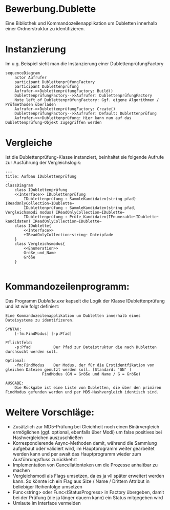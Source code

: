 # Bewerbung.Dublette

Eine Bibliothek und Kommandozeilenapplikation um Dubletten innerhalb einer Ordnerstruktur zu identifizieren.


# Instanzierung
Im u.g. Beispiel sieht man die Instanzierung einer DublettenprüfungFactory

```mermaid
sequenceDiagram
    actor Aufrufer
    participant DublettenprüfungFactory
    participant Dublettenprüfung
    Aufrufer->>DublettenprüfungFactory: Build()
    DublettenprüfungFactory-->>Aufrufer: DublettenprüfungFactory
    Note left of DublettenprüfungFactory: Ggf. eigene Algorithmen / Prüfmethoden überladen
    Aufrufer->>DublettenprüfungFactory: Create()
    DublettenprüfungFactory-->>Aufrufer: Default: Dublettenprüfung
    Aufrufer->>+Dublettenprüfung: Hier kann nun auf das Dublettenprüfung-Objekt zugegriffen werden
```

# Vergleiche
Ist die Dublettenprüfung-Klasse instanziert, beinhaltet sie folgende Aufrufe zur Ausführung der Vergleichslogik:
```mermaid
---
title: Aufbau IDublettenprüfung
---
classDiagram
    class IDublettenprüfung
    <<Interface>> IDublettenprüfung
        IDublettenprüfung : SammleKandidaten(string pfad) IReadOnlyCollection~IDublette~
        IDublettenprüfung : SammleKandidaten(string pfad, Vergleichsmodi modus) IReadOnlyCollection~IDublette~
        IDublettenprüfung : Prüfe_Kandidaten(IEnumerable~IDublette~ kandidaten) IReadOnlyCollection~IDublette~
    class IDublette{
        <<Interface>>
        +IReadOnlyCollection~string~ Dateipfade
    }
    class Vergleichsmodus{
        <<Enumeration>>
        Größe_und_Name
        Größe
    }
     
```
   
# Kommandozeilenprogramm:
Das Programm _Dublette.exe_ kapselt die Logik der Klasse IDublettenprüfung und ist wie folgt definiert:

```
Eine Kommandozeilenapplikation um Dubletten innerhalb eines Dateisystems zu identifizeren.

SYNTAX:
    [-fm:FindModus] [-p:Pfad]

Pflichtfeld:
    -p:Pfad          Der Pfad zur Dateistruktur die nach Dubletten durchsucht werden soll.

Optional:
    -fm:FindModus    Der Modus, der für die Erstidentfikation von gleichen Dateien genutzt werden soll. [Standard: 'GN' ]
                FindModus (GN = Größe und Name / G = Größe)
    
AUSGABE:
    Die Rückgabe ist eine Liste von Dubletten, die über den primären FindModus gefunden werden und per MD5-Hashvergleich identisch sind.
```

# Weitere Vorschläge:
<ul>        
    <li> Zusätzlich zur MD5-Prüfung bei Gleichheit noch einen Binärvergleich ermöglichen (ggf. optional, ebenfalls über Modi) um false positives bei Hashvergleichen auszuschließen </li>
    <li> Korrespondierende Async-Methoden damit, während die Sammlung aufgebaut oder validiert wird, im Hauptprogramm weiter gearbeitet werden kann und per await das Hauptprogramm wieder zum Ausführungsfluss zurückkehrt </li>
    <li> Implementation von Cancellationtoken um die Prozesse anhaltbar zu machen </li>
    <li> Vergleichsmodi als Flags umsetzen, da es ja vll später erweitert werden kann. So könnte ich ein Flag aus Size / Name / Drittem Attribut in beliebiger Reihenfolge umsetzen </li>
    <li>Func&lt;string&gt; oder Func&lt;IStatusProgress&gt; in Factory übergeben, damit bei der Prüfung (die ja länger dauern kann) ein Status mitgegeben wird </li>
    <li> Umlaute im Interface vermeiden </li>
</ul>
